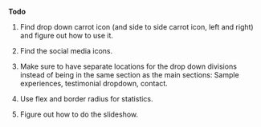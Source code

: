 **Todo** 

1. Find drop down carrot icon (and side to side carrot icon, left and right) and figure out how to use it.<br>

2. Find the social media icons.

3. Make sure to have separate locations for the drop down divisions instead of being in the same section as the main sections: Sample experiences, testimonial dropdown, contact. <br>

4. Use flex and border radius for statistics. <br>

5. Figure out how to do the slideshow.
